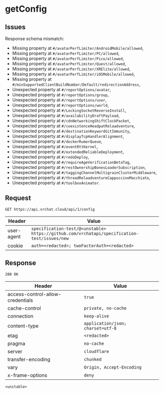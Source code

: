 # getConfig

## Issues
Response schema mismatch:
* Missing property at ``#/avatarPerfLimiter/AndroidMobile/allowed``,
* Missing property at ``#/avatarPerfLimiter/PC/allowed``,
* Missing property at ``#/avatarPerfLimiter/Pico/allowed``,
* Missing property at ``#/avatarPerfLimiter/Quest/allowed``,
* Missing property at ``#/avatarPerfLimiter/XRElite/allowed``,
* Missing property at ``#/avatarPerfLimiter/iOSMobile/allowed``,
* Missing property at ``#/minSupportedClientBuildNumber/Default/redirectionAddress``,
* Unexpected property at ``#/reportOptions/avatar``,
* Unexpected property at ``#/reportOptions/group``,
* Unexpected property at ``#/reportOptions/user``,
* Unexpected property at ``#/reportOptions/world``,
* Unexpected property at ``#/LockingSocketReverseInstall``,
* Unexpected property at ``#/availabilityDraftPayload``,
* Unexpected property at ``#/cdnNetworkingShiftClockPacket``,
* Unexpected property at ``#/coexistenceHeadpatRelaadventure``,
* Unexpected property at ``#/destinationKeywordGitImmunity``,
* Unexpected property at ``#/displayTcpHandlerAlignment``,
* Unexpected property at ``#/dockerRumorQueue``,
* Unexpected property at ``#/eventRttKernel``,
* Unexpected property at ``#/extendedReliableDeployment``,
* Unexpected property at ``#/redoDeploy``,
* Unexpected property at ``#/requireAgeVerificationBetaTag``,
* Unexpected property at ``#/restOwnershipBonesLoaderSubscription``,
* Unexpected property at ``#/taggingChannelMultigrainClusterMiddleware``,
* Unexpected property at ``#/threadRelaadventureCappuccinoMacchiato``,
* Unexpected property at ``#/toolboxAnimator``.
## Request
`GET https://api.vrchat.cloud/api/1/config`

| Header | Value |
| ------ | ----- |
| user-agent | `specification-test/@<unstable> https://github.com/vrchatapi/specification-test/issues/new` |
| cookie | `auth=<redacted>; twoFactorAuth=<redacted>` |


## Response
`200 OK`

| Header | Value |
| ------ | ----- |
| access-control-allow-credentials | `true` |
| cache-control | `private, no-cache` |
| connection | `keep-alive` |
| content-type | `application/json; charset=utf-8` |
| etag | `<redacted>` |
| pragma | `no-cache` |
| server | `cloudflare` |
| transfer-encoding | `chunked` |
| vary | `Origin, Accept-Encoding` |
| x-frame-options | `deny` |

```jsonc
<unstable>
```
